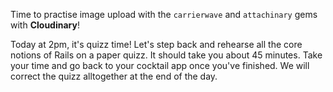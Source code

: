 Time to practise image upload with the `carrierwave` and `attachinary` gems with **Cloudinary**!

Today at 2pm, it's quizz time! Let's step back and rehearse all the core notions of Rails on a paper quizz. It should take you about 45 minutes. Take your time and go back to your cocktail app once you've finished. We will correct the quizz alltogether at the end of the day.
